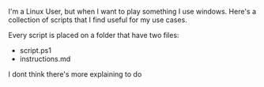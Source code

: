 I'm a Linux User, but when I want to play something I use windows. Here's a collection of scripts that I find useful for my use cases.

Every script is placed on a folder that have two files:

- script.ps1
- instructions.md

I dont think there's more explaining to do


